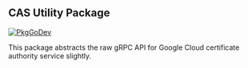 ## CAS Utility Package

[![PkgGoDev](https://pkg.go.dev/badge/github.com/jetstack/google-cas-issuer)](https://pkg.go.dev/github.com/jetstack/google-cas-issuer)

This package abstracts the raw gRPC API for Google Cloud certificate authority
service slightly.